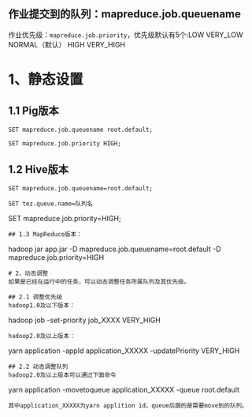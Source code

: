 

作业提交到的队列：mapreduce.job.queuename
----
作业优先级：`mapreduce.job.priority`，优先级默认有5个:LOW VERY_LOW NORMAL（默认） HIGH VERY_HIGH

# 1、静态设置
## 1.1 Pig版本
```
SET mapreduce.job.queuename root.default;
```
```
SET mapreduce.job.priority HIGH;
```

## 1.2 Hive版本
```
SET mapreduce.job.queuename=root.default;
```
```
SET tez.queue.name=队列名
```
SET mapreduce.job.priority=HIGH;
```
## 1.3 MapReduce版本：
```
hadoop jar app.jar -D mapreduce.job.queuename=root.default -D mapreduce.job.priority=HIGH
```
# 2、动态调整
如果是已经在运行中的任务，可以动态调整任务所属队列及其优先级。

## 2.1 调整优先级
hadoop1.0及以下版本：
```
hadoop job -set-priority job_XXXX VERY_HIGH 
```
hadoop2.0及以上版本：
```
yarn application -appId application_XXXXX -updatePriority VERY_HIGH 
```
## 2.2 动态调整队列 
hadoop2.0及以上版本可以通过下面命令 
```
yarn application  -movetoqueue  application_XXXXX  -queue  root.default
```
其中application_XXXXX为yarn applition id，queue后跟的是需要move到的队列。
